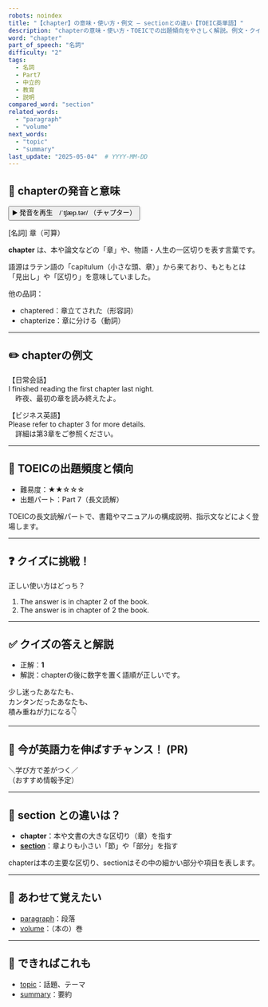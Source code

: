 ```yaml
---
robots: noindex
title: "【chapter】の意味・使い方・例文 ― sectionとの違い【TOEIC英単語】"
description: "chapterの意味・使い方・TOEICでの出題傾向をやさしく解説。例文・クイズ付きでsectionとの違いもわかりやすく学べます。"
word: "chapter"
part_of_speech: "名詞"
difficulty: "2"
tags:
  - 名詞
  - Part7
  - 中立的
  - 教育
  - 説明
compared_word: "section"
related_words:
  - "paragraph"
  - "volume"
next_words:
  - "topic"
  - "summary"
last_update: "2025-05-04"  # YYYY-MM-DD
---
```


## 🔰 chapterの発音と意味

<button class="play-audio" onclick="playTTS('chapter')">
  <span class="play-audio-main">
    ▶️ 発音を再生　/ˈtʃæp.tər/
  </span>
  <span class="play-audio-sub">
    （チャプター）
  </span>
</button>

[名詞] 章（可算）

**chapter** は、本や論文などの「章」や、物語・人生の一区切りを表す言葉です。

語源はラテン語の「capitulum（小さな頭、章）」から来ており、もともとは「見出し」や「区切り」を意味していました。

他の品詞：  
- chaptered：章立てされた（形容詞）
- chapterize：章に分ける（動詞）

---

## ✏️ chapterの例文

【日常会話】  
I finished reading the first chapter last night.  
　昨夜、最初の章を読み終えたよ。

【ビジネス英語】  
Please refer to chapter 3 for more details.  
　詳細は第3章をご参照ください。

---

## 🎯 TOEICの出題頻度と傾向

- 難易度：★★☆☆☆
- 出題パート：Part 7（長文読解）

TOEICの長文読解パートで、書籍やマニュアルの構成説明、指示文などによく登場します。

---

## ❓ クイズに挑戦！

正しい使い方はどっち？

1. The answer is in chapter 2 of the book.  
2. The answer is in chapter of 2 the book.

---

## ✅ クイズの答えと解説

- 正解：**1**
- 解説：chapterの後に数字を置く語順が正しいです。

少し迷ったあなたも、  
カンタンだったあなたも、  
積み重ねが力になる👇️

---

## 🚀 今が英語力を伸ばすチャンス！ (PR)

<div class="info-center">
＼学び方で差がつく／<br>  
（おすすめ情報予定）
</div>

---

## 🤔  section との違いは？

- **chapter**：本や文書の大きな区切り（章）を指す
- **[section](/word/section/)**：章よりも小さい「節」や「部分」を指す

chapterは本の主要な区切り、sectionはその中の細かい部分や項目を表します。

---

## 🧩 あわせて覚えたい

- [paragraph](/word/paragraph/)：段落
- [volume](/word/volume/)：（本の）巻

---

## 📖 できればこれも

- [topic](/word/topic/)：話題、テーマ
- [summary](/word/summary/)：要約

<!-- cvid: aid47_bid15 -->
